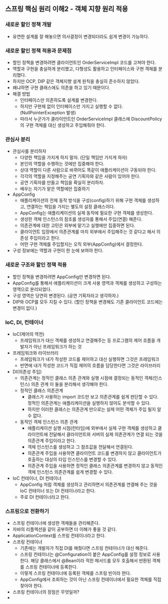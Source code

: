 ## 스프링 핵심 원리 이해2 - 객체 지향 원리 적용

### 새로운 할인 정책 개발
- 유연한 설계를 잘 해놓으면 의사결정이 변경되더라도 쉽게 변경이 가능하다.

### 새로운 할인 정책 적용과 문제점
- 할인 정책을 변경하려면 클라이언트인 OrderServiceImpl 코드를 고쳐야 한다.
- 역할과 구현을 충실하게 분리했고, 다형성도 활용하고 인터페이스와 구현 객체를 분리했다.
- 하지만 OCP, DIP 같은 객체지향 설계 원칙을 충실히 준수하지 않았다.
- 왜냐하면 구현 클래스에도 의존을 하고 있기 때문이다.
- 해결 방법
  - 인터페이스만 의존하도록 설계를 변경한다.
  - 하지만 구현체 없이 인터페이스만 가지고 실행할 수 없다.(NullPointerException 발생)
  - 따라서 누군가가 클라이언트인 OrderServiceImpl 클래스에 DiscountPolicy의 구현 객체를 대신 생성하고 주입해줘야 한다.

### 관심사 분리
- 관심사를 분리하자
  - 다양한 책임을 가지게 하지 말자. (단일 책임만 가지게 하자)
  - 본인의 역할을 수행하는 것에만 집중해야 한다.
  - 상대 역할이 다른 사람으로 바뀌어도 똑같이 애플리케이션이 구동되야 한다.
  - 각각의 역할을 지정해주는 공연 기획자와 같은 사람이 있어야 한다.
  - 공연 기획자를 만들고 책임을 확실히 분리하자.
  - 배우는 자기가 맡은 역할에만 집중하기
- AppConfig
  - 애플리케이션의 전체 동작 방식을 구성(config)하기 위해 구현 객체를 생성하고, 연결하는 책임을 가지는 별도의 설정 클래스이다.
  - AppConfig는 애플리케이션의 실제 동작에 필요한 구현 객체를 생성한다.
  - 생성한 객체 인스턴스의 참조를 생성자를 통해서 주입(연결) 해준다.
  - 의존관계에 대한 고민은 외부에 맡기고 실행에만 집중하면 된다.
  - 클라이언트 입장에서 의존관계를 마치 외부에서 주입해주는 것 같다고 해서 의존성 주입이라고 한다.
  - 어떤 구현 객체를 주입할지는 오직 외부(AppConfig)에서 결정한다.
- 구성 정보에는 역할과 구현이 한 눈에 보여야 한다.

### 새로운 구조와 할인 정책 적용
- 할인 정책을 변경하려면 AppConfig만 변경하면 된다.
- AppConfig를 통해서 애플리케이션이 크게 사용 영역과 객체를 생성하고 구성하는 영역으로 분리되었다.
- 구성 영역은 당연히 변경된다. (공연 기획자라고 생각하자.)
- DIP와 OCP를 모두 지킬 수 있다. (할인 정책을 변경해도 기존 클라이언트 코드에는 변경이 없다.)

### IoC, DI, 컨테이너
- IoC(제어의 역전)
  - 프레임워크가 대신 객체를 생성하고 연결해주는 등 프로그램의 제어 흐름을 개발자가 아닌 프레임워크가 하는 것
- 프레임워크와 라이브러리
  - 프레임워크가 내가 작성한 코드를 제어하고 대신 실행하면 그것은 프레임워크
  - 반면에 내가 작성한 코드가 직접 제어의 흐름을 담당한다면 그것은 라이브러리
- DI(의존성 주입)
  - 의존관계는 정적인 클래스 의존 관계와 실행 시점에 결정되는 동적인 객체(인스턴스) 의존 관계 이 둘을 분리해서 생각해야 한다.
  - 정적인 클래스 의존관계
    - 클래스가 사용하는 import 코드만 보고 의존관계를 쉽게 판단할 수 있다. 정적인 의존관계는 애플리케이션을 실행하지 않아도 분석할 수 있다.
    - 하지만 이러한 클래스는 의존관계 만으로는 실제 어떤 객체가 주입 될지 알 수 없다.
  - 동적인 객체 인스턴스 의존 관계
    - 애플리케이션 실행 시점(런타임)에 외부에서 실제 구현 객체를 생성하고 클라이언트에 전달해서 클라이언트와 서버의 실제 의존관계가 연결 되는 것을 의존관계 주입이라고 한다.
    - 객체 인스턴스를 생성하고 그 참조값을 전달해서 연결된다.
    - 의존관계 주입을 사용하면 클라이언트 코드를 변경하지 않고 클라이언트가 호출하는 대상의 타입 인스턴스를 변경할 수 있다.
    - 의존관계 주입을 사용하면 정적인 클래스 의존관계를 변경하지 않고 동적인 객체 인스턴스 의존관계를 쉽게 변경할 수 있다.
- IoC 컨테이너, DI 컨테이너
  - AppConfig 처럼 객체를 생성하고 관리하면서 의존관계를 연결해 주는 것을 IoC 컨테이너 또는 DI 컨테이너라고 한다.
  - 주로 DI 컨테이너라고 한다.

### 스프링으로 전환하기
- 스프링 컨테이너에 생성한 객체들을 관리해준다.
- 자바의 리플렉션을 같이 공부하면 더 이해가 좋을 것 같다.
- ApplicationContext를 스프링 컨테이너라고 한다.
- 스프링 컨테이너
  - 기존에는 개발자가 직접 DI를 해줬다면 스프링 컨테이너가 대신 해준다.
  - 스프링 컨테이너는 @Configuration이 붙은 AppConfig를 설정 정보로 사용한다. 해당 클래스에서 @Bean이라 적힌 메서드를 모두 호출해서 반환된 객체를 스프링 컨테이너에 등록한다.
  - 이렇게 스프링 컨테이너에 등록된 객체를 스프링 빈이라 한다.
  - AppConfig에서 조회하는 것이 아닌 스프링 컨테이너에서 필요한 객체를 직접 찾아야 한다.
- 스프링 컨테이너의 장점은 무엇일까?
- 
